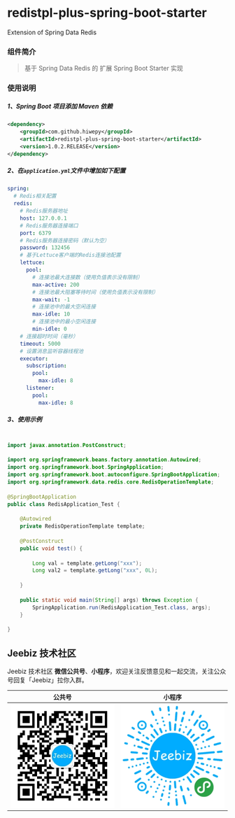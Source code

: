 # redistpl-plus-spring-boot-starter

Extension of Spring Data Redis

### 组件简介

> 基于 Spring Data Redis 的 扩展 Spring Boot Starter 实现

### 使用说明

##### 1、Spring Boot 项目添加 Maven 依赖

``` xml
<dependency>
	<groupId>com.github.hiwepy</groupId>
	<artifactId>redistpl-plus-spring-boot-starter</artifactId>
	<version>1.0.2.RELEASE</version>
</dependency>
```

##### 2、在`application.yml`文件中增加如下配置

```yaml
spring:
  # Redis相关配置
  redis:
    # Redis服务器地址
    host: 127.0.0.1
    # Redis服务器连接端口
    port: 6379
    # Redis服务器连接密码（默认为空）
    password: 132456
    # 基于Lettuce客户端的Redis连接池配置
    lettuce:
      pool:
        # 连接池最大连接数（使用负值表示没有限制）
        max-active: 200
        # 连接池最大阻塞等待时间（使用负值表示没有限制）
        max-wait: -1
        # 连接池中的最大空闲连接
        max-idle: 10
        # 连接池中的最小空闲连接
        min-idle: 0
    # 连接超时时间（毫秒）
    timeout: 5000
    # 设置消息监听容器线程池
    executor:
      subscription:
        pool:
          max-idle: 8
      listener:
        pool:
          max-idle: 8

```

##### 3、使用示例

```java

import javax.annotation.PostConstruct;

import org.springframework.beans.factory.annotation.Autowired;
import org.springframework.boot.SpringApplication;
import org.springframework.boot.autoconfigure.SpringBootApplication;
import org.springframework.data.redis.core.RedisOperationTemplate;

@SpringBootApplication
public class RedisApplication_Test {

    @Autowired
    private RedisOperationTemplate template;

    @PostConstruct
    public void test() {

        Long val = template.getLong("xxx");
        Long val2 = template.getLong("xxx", 0L);

    }

    public static void main(String[] args) throws Exception {
        SpringApplication.run(RedisApplication_Test.class, args);
    }

}
```

## Jeebiz 技术社区

Jeebiz 技术社区 **微信公共号**、**小程序**，欢迎关注反馈意见和一起交流，关注公众号回复「Jeebiz」拉你入群。

|公共号|小程序|
|---|---|
| ![](https://raw.githubusercontent.com/hiwepy/static/main/images/qrcode_for_gh_1d965ea2dfd1_344.jpg)| ![](https://raw.githubusercontent.com/hiwepy/static/main/images/gh_09d7d00da63e_344.jpg)|

